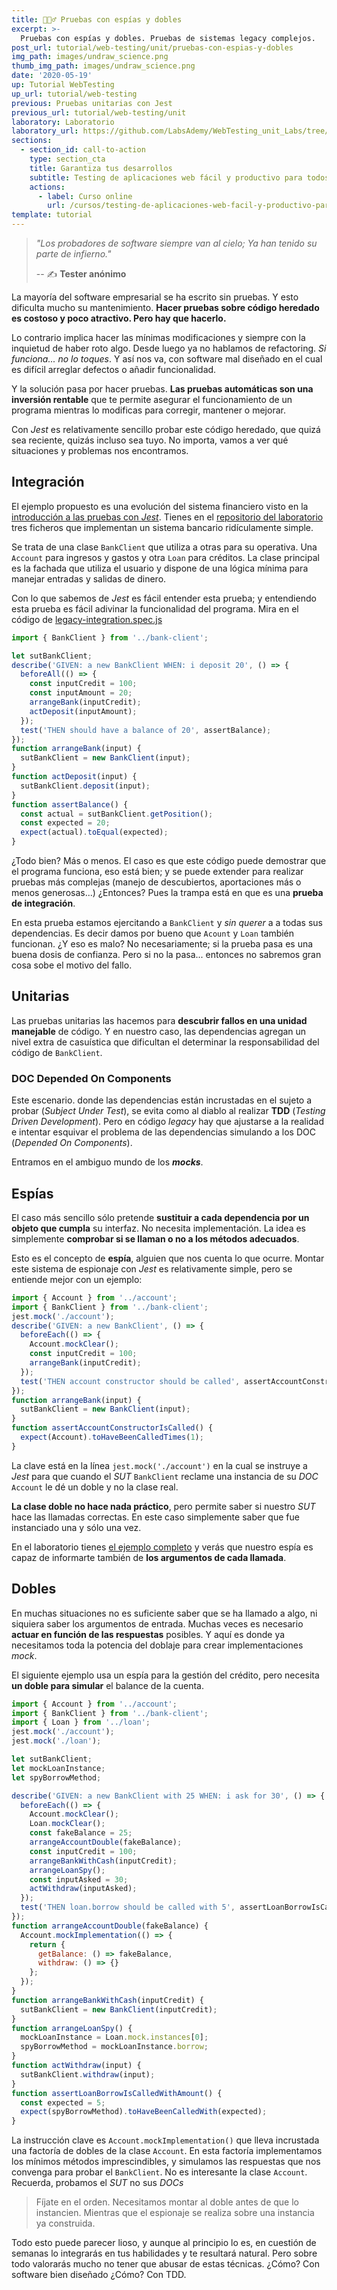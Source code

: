 ```yaml
---
title: 🕵🏼‍♂️ Pruebas con espías y dobles
excerpt: >-
  Pruebas con espías y dobles. Pruebas de sistemas legacy complejos.
post_url: tutorial/web-testing/unit/pruebas-con-espias-y-dobles
img_path: images/undraw_science.png
thumb_img_path: images/undraw_science.png
date: '2020-05-19'
up: Tutorial WebTesting
up_url: tutorial/web-testing
previous: Pruebas unitarias con Jest
previous_url: tutorial/web-testing/unit
laboratory: Laboratorio
laboratory_url: https://github.com/LabsAdemy/WebTesting_unit_Labs/tree/master/src/unit/legacy
sections:
  - section_id: call-to-action
    type: section_cta
    title: Garantiza tus desarrollos
    subtitle: Testing de aplicaciones web fácil y productivo para todos.
    actions:
      - label: Curso online
        url: /cursos/testing-de-aplicaciones-web-facil-y-productivo-para-todos/
template: tutorial
---
```


> _"Los probadores de software siempre van al cielo; Ya han tenido su parte de infierno."_
>
> -- ✍️ **Tester anónimo**

La mayoría del software empresarial se ha escrito sin pruebas. Y esto dificulta mucho su mantenimiento. **Hacer pruebas sobre código heredado es costoso y poco atractivo. Pero hay que hacerlo.**

Lo contrario implica hacer las mínimas modificaciones y siempre con la inquietud de haber roto algo. Desde luego ya no hablamos de refactoring. _Si funciona... no lo toques_. Y así nos va, con software mal diseñado en el cual es difícil arreglar defectos o añadir funcionalidad.

Y la solución pasa por hacer pruebas. **Las pruebas automáticas son una inversión rentable** que te permite asegurar el funcionamiento de un programa mientras lo modificas para corregir, mantener o mejorar.

Con _Jest_ es relativamente sencillo probar este código heredado, que quizá sea reciente, quizás incluso sea tuyo. No importa, vamos a ver qué situaciones y problemas nos encontramos.

## Integración

El ejemplo propuesto es una evolución del sistema financiero visto en la [introducción a las pruebas con _Jest_](https://www.bitademy.com/tutorial/web-testing/unit). Tienes en el [repositorio del laboratorio](https://github.com/LabsAdemy/WebTesting_unit_Labs/tree/master/src/unit/legacy) tres ficheros que implementan un sistema bancario ridículamente simple.

Se trata de una clase `BankClient` que utiliza a otras para su operativa. Una `Account` para ingresos y gastos y otra `Loan` para créditos. La clase principal es la fachada que utiliza el usuario y dispone de una lógica mínima para manejar entradas y salidas de dinero.

Con lo que sabemos de _Jest_ es fácil entender esta prueba; y entendiendo esta prueba es fácil adivinar la funcionalidad del programa. Mira en el código de [legacy-integration.spec.js](https://github.com/LabsAdemy/WebTesting_unit_Labs/blob/master/src/unit/legacy/tests/legacy-integration.spec.js)

```js
import { BankClient } from '../bank-client';

let sutBankClient;
describe('GIVEN: a new BankClient WHEN: i deposit 20', () => {
  beforeAll(() => {
    const inputCredit = 100;
    const inputAmount = 20;
    arrangeBank(inputCredit);
    actDeposit(inputAmount);
  });
  test('THEN should have a balance of 20', assertBalance);
});
function arrangeBank(input) {
  sutBankClient = new BankClient(input);
}
function actDeposit(input) {
  sutBankClient.deposit(input);
}
function assertBalance() {
  const actual = sutBankClient.getPosition();
  const expected = 20;
  expect(actual).toEqual(expected);
}
```

¿Todo bien? Más o menos. El caso es que este código puede demostrar que el programa funciona, eso está bien; y se puede extender para realizar pruebas más complejas (manejo de descubiertos, aportaciones más o menos generosas...) ¿Entonces? Pues la trampa está en que es una **prueba de integración**.

En esta prueba estamos ejercitando a `BankClient` y _sin querer_ a a todas sus dependencias. Es decir damos por bueno que `Acount` y `Loan` también funcionan. ¿Y eso es malo? No necesariamente; si la prueba pasa es una buena dosis de confianza. Pero si no la pasa... entonces no sabremos gran cosa sobe el motivo del fallo.

## Unitarias

Las pruebas unitarias las hacemos para **descubrir fallos en una unidad manejable** de código. Y en nuestro caso, las dependencias agregan un nivel extra de casuística que dificultan el determinar la responsabilidad del código de `BankClient`.

### DOC Depended On Components

Este escenario. donde las dependencias están incrustadas en el sujeto a probar (_Subject Under Test_), se evita como al diablo al realizar **TDD** (_Testing Driven Development_). Pero en código _legacy_ hay que ajustarse a la realidad e intentar esquivar el problema de las dependencias simulando a los DOC (_Depended On Components_).

Entramos en el ambiguo mundo de los **_mocks_**.

## Espías

El caso más sencillo sólo pretende **sustituir a cada dependencia por un objeto que cumpla** su interfaz. No necesita implementación. La idea es simplemente **comprobar si se llaman o no a los métodos adecuados**.

Esto es el concepto de **espía**, alguien que nos cuenta lo que ocurre. Montar este sistema de espionaje con _Jest_ es relativamente simple, pero se entiende mejor con un ejemplo:

```js
import { Account } from '../account';
import { BankClient } from '../bank-client';
jest.mock('./account');
describe('GIVEN: a new BankClient', () => {
  beforeEach(() => {
    Account.mockClear();
    const inputCredit = 100;
    arrangeBank(inputCredit);
  });
  test('THEN account constructor should be called', assertAccountConstructorIsCalled);
});
function arrangeBank(input) {
  sutBankClient = new BankClient(input);
}
function assertAccountConstructorIsCalled() {
  expect(Account).toHaveBeenCalledTimes(1);
}
```

La clave está en la línea `jest.mock('./account')` en la cual se instruye a _Jest_ para que cuando el _SUT_ `BankClient` reclame una instancia de su _DOC_ `Account` le dé un doble y no la clase real.

**La clase doble no hace nada práctico**, pero permite saber si nuestro _SUT_ hace las llamadas correctas. En este caso simplemente saber que fue instanciado una y sólo una vez.

En el laboratorio tienes [el ejemplo completo](https://github.com/LabsAdemy/WebTesting_unit_Labs/blob/master/src/unit/legacy/tests/legacy-spy.spec.js) y verás que nuestro espía es capaz de informarte también de **los argumentos de cada llamada**.

## Dobles

En muchas situaciones no es suficiente saber que se ha llamado a algo, ni siquiera saber los argumentos de entrada. Muchas veces es necesario **actuar en función de las respuestas** posibles. Y aquí es donde ya necesitamos toda la potencia del doblaje para crear implementaciones _mock_.

El siguiente ejemplo usa un espía para la gestión del crédito, pero necesita **un doble para simular** el balance de la cuenta.

```js
import { Account } from '../account';
import { BankClient } from '../bank-client';
import { Loan } from '../loan';
jest.mock('./account');
jest.mock('./loan');

let sutBankClient;
let mockLoanInstance;
let spyBorrowMethod;

describe('GIVEN: a new BankClient with 25 WHEN: i ask for 30', () => {
  beforeEach(() => {
    Account.mockClear();
    Loan.mockClear();
    const fakeBalance = 25;
    arrangeAccountDouble(fakeBalance);
    const inputCredit = 100;
    arrangeBankWithCash(inputCredit);
    arrangeLoanSpy();
    const inputAsked = 30;
    actWithdraw(inputAsked);
  });
  test('THEN loan.borrow should be called with 5', assertLoanBorrowIsCalledWithAmount);
});
function arrangeAccountDouble(fakeBalance) {
  Account.mockImplementation(() => {
    return {
      getBalance: () => fakeBalance,
      withdraw: () => {}
    };
  });
}
function arrangeBankWithCash(inputCredit) {
  sutBankClient = new BankClient(inputCredit);
}
function arrangeLoanSpy() {
  mockLoanInstance = Loan.mock.instances[0];
  spyBorrowMethod = mockLoanInstance.borrow;
}
function actWithdraw(input) {
  sutBankClient.withdraw(input);
}
function assertLoanBorrowIsCalledWithAmount() {
  const expected = 5;
  expect(spyBorrowMethod).toHaveBeenCalledWith(expected);
}
```

La instrucción clave es `Account.mockImplementation()` que lleva incrustada una factoría de dobles de la clase `Account`. En esta factoría implementamos los mínimos métodos imprescindibles, y simulamos las respuestas que nos convenga para probar el `BankClient`. No es interesante la clase `Account`. Recuerda, probamos el _SUT_ no sus _DOCs_

> Fíjate en el orden. Necesitamos montar al doble antes de que lo instancien. Mientras que el espionaje se realiza sobre una instancia ya construida.

Todo esto puede parecer lioso, y aunque al principio lo es, en cuestión de semanas lo integrarás en tus habilidades y te resultará natural. Pero sobre todo valorarás mucho no tener que abusar de estas técnicas. ¿Cómo? Con software bien diseñado ¿Cómo? Con TDD.
